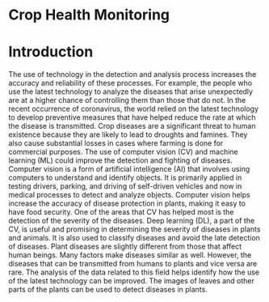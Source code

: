 # Crop Health Monitoring
# Introduction
The use of technology in the detection and analysis process increases the accuracy and reliability of these processes. For example, the people who use the latest technology to analyze the diseases that arise unexpectedly are at a higher chance of controlling them than those that do not. In the recent occurrence of coronavirus, the world relied on the latest technology to develop preventive measures that have helped reduce the rate at which the disease is transmitted. Crop diseases are a significant threat to human existence because they are likely to lead to droughts and famines. They also cause substantial losses in cases where farming is done for commercial purposes. The use of computer vision (CV) and machine learning (ML) could improve the detection and fighting of diseases. Computer vision is a form of artificial intelligence (AI) that involves using computers to understand and identify objects. It is primarily applied in testing drivers, parking, and driving of self-driven vehicles and now in medical processes to detect and analyze objects. Computer vision helps increase the accuracy of disease protection in plants, making it easy to have food security.
One of the areas that CV has helped most is the detection of the severity of the diseases. Deep learning (DL), a part of the CV, is useful and promising in determining the severity of diseases in plants and animals. It is also used to classify diseases and avoid the late detection of diseases. Plant diseases are slightly different from those that affect human beings. Many factors make diseases similar as well. However, the diseases that can be transmitted from humans to plants and vice versa are rare. The analysis of the data related to this field helps identify how the use of the latest technology can be improved. The images of leaves and other parts of the plants can be used to detect diseases in plants.
